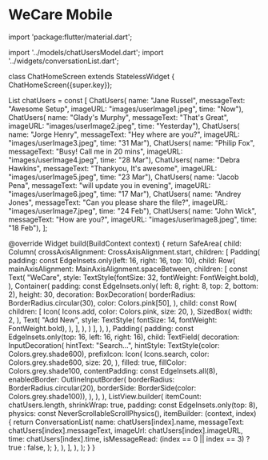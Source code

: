 # WeCare Mobile

import 'package:flutter/material.dart';

import '../models/chatUsersModel.dart';
import '../widgets/conversationList.dart';

class ChatHomeScreen extends StatelessWidget {
ChatHomeScreen({super.key});

List<ChatUsers> chatUsers = const [
ChatUsers(
name: "Jane Russel",
messageText: "Awesome Setup",
imageURL: "images/userImage1.jpeg",
time: "Now"),
ChatUsers(
name: "Glady's Murphy",
messageText: "That's Great",
imageURL: "images/userImage2.jpeg",
time: "Yesterday"),
ChatUsers(
name: "Jorge Henry",
messageText: "Hey where are you?",
imageURL: "images/userImage3.jpeg",
time: "31 Mar"),
ChatUsers(
name: "Philip Fox",
messageText: "Busy! Call me in 20 mins",
imageURL: "images/userImage4.jpeg",
time: "28 Mar"),
ChatUsers(
name: "Debra Hawkins",
messageText: "Thankyou, It's awesome",
imageURL: "images/userImage5.jpeg",
time: "23 Mar"),
ChatUsers(
name: "Jacob Pena",
messageText: "will update you in evening",
imageURL: "images/userImage6.jpeg",
time: "17 Mar"),
ChatUsers(
name: "Andrey Jones",
messageText: "Can you please share the file?",
imageURL: "images/userImage7.jpeg",
time: "24 Feb"),
ChatUsers(
name: "John Wick",
messageText: "How are you?",
imageURL: "images/userImage8.jpeg",
time: "18 Feb"),
];

@override
Widget build(BuildContext context) {
return SafeArea(
child: Column(
crossAxisAlignment: CrossAxisAlignment.start,
children: <Widget>[
Padding(
padding: const EdgeInsets.only(left: 16, right: 16, top: 10),
child: Row(
mainAxisAlignment: MainAxisAlignment.spaceBetween,
children: <Widget>[
const Text(
"WeCare",
style: TextStyle(fontSize: 32, fontWeight: FontWeight.bold),
),
Container(
padding: const EdgeInsets.only(
left: 8, right: 8, top: 2, bottom: 2),
height: 30,
decoration: BoxDecoration(
borderRadius: BorderRadius.circular(30),
color: Colors.pink[50],
),
child: const Row(
children: <Widget>[
Icon(
Icons.add,
color: Colors.pink,
size: 20,
),
SizedBox(
width: 2,
),
Text(
"Add New",
style: TextStyle(
fontSize: 14, fontWeight: FontWeight.bold),
),
],
),
)
],
),
),
Padding(
padding: const EdgeInsets.only(top: 16, left: 16, right: 16),
child: TextField(
decoration: InputDecoration(
hintText: "Search...",
hintStyle: TextStyle(color: Colors.grey.shade600),
prefixIcon: Icon(
Icons.search,
color: Colors.grey.shade600,
size: 20,
),
filled: true,
fillColor: Colors.grey.shade100,
contentPadding: const EdgeInsets.all(8),
enabledBorder: OutlineInputBorder(
borderRadius: BorderRadius.circular(20),
borderSide: BorderSide(color: Colors.grey.shade100)),
),
),
),
ListView.builder(
itemCount: chatUsers.length,
shrinkWrap: true,
padding: const EdgeInsets.only(top: 8),
physics: const NeverScrollableScrollPhysics(),
itemBuilder: (context, index) {
return ConversationList(
name: chatUsers[index].name,
messageText: chatUsers[index].messageText,
imageUrl: chatUsers[index].imageURL,
time: chatUsers[index].time,
isMessageRead: (index == 0 || index == 3) ? true : false,
);
},
),
],
),
);
}
}
